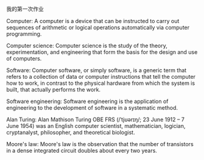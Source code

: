 我的第一次作业

Computer: A computer is a device that can be instructed to carry out sequences of arithmetic or logical operations automatically via computer programming.

Computer science: Computer science is the study of the theory, experimentation, and engineering that form the basis for the design and use of computers.

Software: Computer software, or simply software, is a generic term that refers to a collection of data or computer instructions that tell the computer how to work, in contrast to the physical hardware from which the system is built, that actually performs the work.

Software engineering: Software engineering is the application of engineering to the development of software in a systematic method.

Alan Turing: Alan Mathison Turing OBE FRS (/ˈtjʊərɪŋ/; 23 June 1912 – 7 June 1954) was an English computer scientist, mathematician, logician, cryptanalyst, philosopher, and theoretical biologist.

Moore's law: Moore's law is the observation that the number of transistors in a dense integrated circuit doubles about every two years.